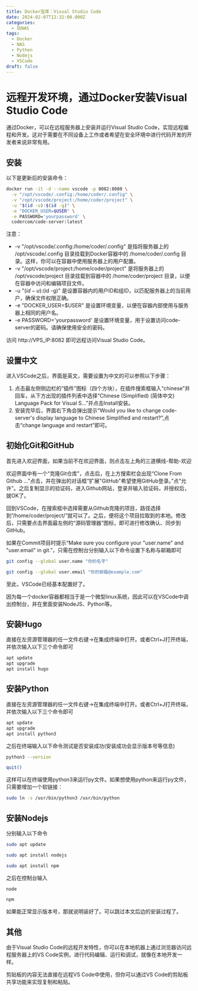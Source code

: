 ```yaml
---
title: Docker宝库：Visual Studio Code
date: 2024-02-07T12:32:00.000Z
categories:
  - 玩NAS
tags:
  - Docker
  - NAS
  - Python
  - Nodejs
  - VSCode
draft: false
---
```


# 远程开发环境，通过Docker安装Visual Studio Code

通过Docker，可以在远程服务器上安装并运行Visual Studio Code，实现远程编程和开发。这对于需要在不同设备上工作或者希望在安全环境中进行代码开发的开发者来说非常有用。

## 安装

以下是更新后的安装命令：

```bash
docker run -it -d --name vscode -p 8082:8080 \
  -v "/opt/vscode/.config:/home/coder/.config" \
  -v "/opt/vscode/project:/home/coder/project" \
  -u "$(id -u):$(id -g)" \
  -e "DOCKER_USER=$USER" \
  -e PASSWORD='yourpassword' \
  codercom/code-server:latest
```

注意：

* -v "/opt/vscode/.config:/home/coder/.config" 是指将服务器上的 /opt/vscode/.config 目录挂载到Docker容器中的 /home/coder/.config 目录。这样，你可以在容器中使用服务器上的用户配置。
* -v "/opt/vscode/project:/home/coder/project" 是将服务器上的 /opt/vscode/project 目录挂载到容器中的 /home/coder/project 目录，以便在容器中访问和编辑项目文件。
* -u "$(id -u):$(id -g)" 是设置容器内的用户ID和组ID，以匹配服务器上的当前用户，确保文件权限正确。
* -e "DOCKER_USER=$USER" 是设置环境变量，以便在容器内部使用与服务器上相同的用户名。
* -e PASSWORD='yourpassword' 是设置环境变量，用于设置访问code-server的密码。请确保使用安全的密码。

访问 http://VPS_IP:8082 即可远程访问Visual Studio Code。

## 设置中文

进入VSCode之后，界面是英文，需要设置为中文的可以参照以下步骤：

1. 点击最左侧侧边栏的“插件”图标（四个方块），在插件搜索框输入“chinese”并回车，从下方出现的插件列表中选择“Chinese (Simplified) (简体中文) Language Pack for Visual S...”并点击Install安装。
2. 安装完毕后，界面右下角会弹出提示“Would you like to change code-server's display language to Chinese Simplified and restart?”,点击“change language and restart”即可。


## 初始化Git和GitHub
首先进入欢迎界面，如果当前不在欢迎界面，则点击左上角的三道横线-帮助-欢迎

欢迎界面中有一个“克隆Git仓库”，点击后，在上方搜索栏会出现“Clone From Github ...”点击，并在弹出的对话框“扩展"GitHub"希望使用GitHub登录。”点“允许”。之后复制显示的验证码，进入Github网站，登录并输入验证码，并授权后，就OK了。

回到VSCode，在搜索框中选择需要从Github克隆的项目，路径选择到“/home/coder/project/”就可以了。之后，便将这个项目拉取到的本地。修改后，只需要点击界面最左侧的“源码管理器”图标，即可进行修改确认、同步到GitHub。

如果在Commit项目时提示“Make sure you configure your "user.name" and "user.email" in git.”，只需在控制台分别输入以下命令设置下名称与邮箱即可
```bash
git config --global user.name "你的名字"

git config --global user.email "你的邮箱@example.com"
```

至此，VSCode已经基本配置好了。

因为每一个docker容器都相当于是一个微型linux系统，因此可以在VSCode中调出控制台，并在里面安装NodeJS、Python等。

## 安装Hugo
直接在左资源管理器的任一文件右键->在集成终端中打开。或者Ctrl+J打开终端，并依次输入以下三个命令即可
```bash
apt update
apt upgrade
apt install hugo
```

## 安装Python
直接在左资源管理器的任一文件右键->在集成终端中打开。或者Ctrl+J打开终端，并依次输入以下三个命令即可
```bash
apt update
apt upgrade
apt install python3
```
之后在终端输入以下命令测试是否安装成功(安装成功会显示版本号等信息)
```bash
python3 --version

quit()
```
这样可以在终端使用python3来运行py文件。如果想使用python来运行py文件，只需要增加一个软链接：
```bash
sudo ln -s /usr/bin/python3 /usr/bin/python
```

## 安装Nodejs
分别输入以下命令
```bash
sudo apt update

sudo apt install nodejs

sudo apt install npm
```
之后在控制台输入
```bash
node

npm
```
如果能正常显示版本号，那就说明装好了。可以跳过本文后边的安装过程了。

## 其他

由于Visual Studio Code的远程开发特性，你可以在本地机器上通过浏览器访问远程服务器上的VS Code实例，进行代码编辑、运行和调试，就像在本地开发一样。

剪贴板的内容无法直接在远程VS Code中使用，但你可以通过VS Code的剪贴板共享功能来实现复制和粘贴。



